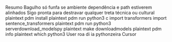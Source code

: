 Resumo
Bagulho só funfa se ambiente dependência e path estiverem alinhados
Sigo pronta para destravar qualquer treta técnica ou cultural
plaintext
pdm install
plaintext
pdm run python3 c import transformers import sentence_transformers
plaintext
pdm run python3 serverdownload_modelspy
plaintext
make downloadmodels
plaintext
pdm info
plaintext
which python3
User
roa di ia pythonzeira
Cursor